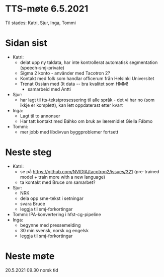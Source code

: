 # TTS-møte 6.5.2021

Til stades: Katri, Sjur, Inga, Tommi

# Sidan sist

- Katri:
    * delat upp ny taldata, har inte kontrollerat automatisk segmentation (speech-smj-private)
    * Sigma 2 konto - använder med Tacotron 2?
    * Kontakt med folk som handlar officerum från Helsinki Universitet 
    * Trenat Ossian med 3t data -- bra kvalitet som HMM!
        * samarbeid med Antti
- Sjur:
    - har lagt til tts-tekstprosessering til alle språk - det vi har no (som ikkje er komplett), kan lett oppdaterast etter kvart
- Inga:
    - Lagt til to annonser
    - Har tatt kontakt med Báhko om bruk av læremidlet Giella Fábmo
- Tommi:
    * mer jobb med  libdivvun byggproblemer fortsett

# Neste steg
- Katri:
    - se på https://github.com/NVIDIA/tacotron2/issues/321 (pre-trained model + train more with a new language)
    - ta kontakt med Bruce om samarbet?
- Sjur:
    - NRK
    - dela opp sme-tekst i setningar
    - svara Bruce
    - leggja til smj-forkortingar
- Tommi: IPA-konvertering i hfst-cg-pipeline
- Inga:
    - begynne med pressemelding
    - 30 min svensk, norsk og engelsk
    - leggja til smj-forkortingar

# Neste møte

20.5.2021 09.30 norsk tid
